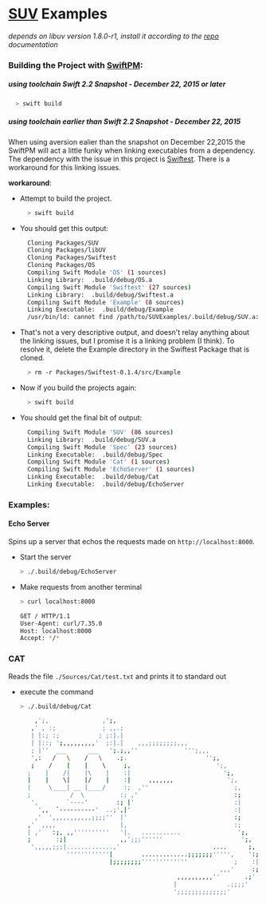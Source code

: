 # [SUV](https://github.com/zachmokahn/SUV) Examples

_depends on libuv version 1.8.0-r1, install it according to the [repo](https://github.com/libuv/libuv/commit/5467299450ecf61635657557b6e01aaaf6c3fdf4) documentation_

### Building the Project with [SwiftPM](https://github.com/apple/swift-package-manager):

##### using toolchain _Swift 2.2 Snapshot - December 22, 2015_ or later

  ```bash
    > swift build
  ```


##### using toolchain earlier than _Swift 2.2 Snapshot - December 22, 2015_

When using aversion ealier than the snapshot on December 22,2015 the SwiftPM will
act a little funky when linking executables from a dependency. The dependency with
the issue in this project is [Swiftest](https://github.com/bppr/Swiftest). There is
a workaround for this linking issues.

__workaround__:

* Attempt to build the project.

  ```bash
    > swift build
  ```

* You should get this output:

  ```bash
    Cloning Packages/SUV
    Cloning Packages/libUV
    Cloning Packages/Swiftest
    Cloning Packages/OS
    Compiling Swift Module 'OS' (1 sources)
    Linking Library:  .build/debug/OS.a
    Compiling Swift Module 'Swiftest' (27 sources)
    Linking Library:  .build/debug/Swiftest.a
    Compiling Swift Module 'Example' (8 sources)
    Linking Executable:  .build/debug/Example
    /usr/bin/ld: cannot find /path/to/SUVExamples/.build/debug/SUV.a: No such file or directory
  ```

* That's not a very descriptive output, and doesn't relay anything about the
  linking issues, but I promise it is a linking problem (I think). To resolve
  it, delete the Example directory in the Swiftest Package that is cloned.

  ```bash
    > rm -r Packages/Swiftest-0.1.4/src/Example
  ```

* Now if you build the projects again:

  ```bash
    > swift build
  ```

* You should get the final bit of output:

  ```bash
    Compiling Swift Module 'SUV' (86 sources)
    Linking Library:  .build/debug/SUV.a
    Compiling Swift Module 'Spec' (23 sources)
    Linking Executable:  .build/debug/Spec
    Compiling Swift Module 'Cat' (1 sources)
    Compiling Swift Module 'EchoServer' (1 sources)
    Linking Executable:  .build/debug/Cat
    Linking Executable:  .build/debug/EchoServer
  ```


### Examples:

#### Echo Server
Spins up a server that echos the requests made on `http://localhost:8000`.

* Start the server

  ```bash
  > ./.build/debug/EchoServer
  ```

* Make requests from another terminal

  ```bash
  > curl localhost:8000

  GET / HTTP/1.1
  User-Agent: curl/7.35.0
  Host: localhost:8000
  Accept: */*
  ```

### CAT
Reads the file `./Sources/Cat/test.txt` and prints it to standard out

* execute the command

  ```bash
  > ./.build/debug/Cat

      ,';,               ,';,
     ,' , :;             ; ,,.;
     | |:; :;           ; ;:|.|
     | |::; ';,,,,,,,,,'  ;:|.|    ,,,;;;;;;;;,,,
     ; |''  ___      ___   ';.;,,''             ''';,,,
     ',:   /   \    /   \    .;.                      '';,
     ;    /    |    |    \     ;,                        ';,
    ;    |    /|    |\    |    :|                          ';,
    |    |    \|    |/    |    :|     ,,,,,,,               ';,
    |     \____| __ |____/     :;  ,''                        ;,
    ;           /  \          :; ,'                           :;
     ',        `----'        :; |'                            :|
       ',,  `----------'  ..;',|'                             :|
      ,'  ',,,,,,,,,,,;;;;''  |'                              :;
    ,'  ,,,,                  |,                              :;
    | ,'   :;, ,,''''''''''   '|.   ...........                ';,
    ;       :;|               ,,';;;''''''                      ';,
     ',,,,,;;;|.............,'                          ....      ;,
               ''''''''''''|        .............;;;;;;;''''',    ':;
                           |;;;;;;;;'''''''''''''             ;    :|
                                                          ,,,'     :;
                                              ,,,,,,,,,,''       .;'
                                             |              .;;;;'
                                             ';;;;;;;;;;;;;;'
  ```
